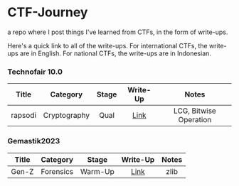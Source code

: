 # CTF-Journey
a repo where I post things I've learned from CTFs, in the form of write-ups.

Here's a quick link to all of the write-ups. For international CTFs, the write-ups are in English. For national CTFs, the write-ups are in Indonesian.

### Technofair 10.0

|  Title  |   Category   | Stage |               Write-Up               |          Notes         |
|:-------:|:------------:|:-----:|:------------------------------------:|:----------------------:|
| rapsodi | Cryptography | Qual  | [Link](./technofair-10/cry/rapsodi/) | LCG, Bitwise Operation |


### Gemastik2023

| Title |  Category |  Stage  |              Write-Up              | Notes |
|:-----:|:---------:|:-------:|:----------------------------------:|:-----:|
| Gen-Z | Forensics | Warm-Up | [Link](./gemastik-23/foren/gen-z/) | zlib  |
